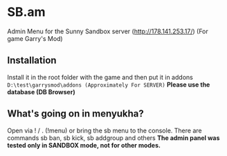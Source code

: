 # SB.am
Admin Menu for the Sunny Sandbox server (http://178.141.253.17/) (For game Garry's Mod)

## Installation
Install it in the root folder with the game and then put it in addons
```D:\test\garrysmod\addons (Approximately For SERVER)```
**Please use the database (DB Browser)**
## What's going on in menyukha?
Open via ! / . (!menu)
or bring the sb menu to the console.
There are commands sb ban, sb kick, sb addgroup and others
**The admin panel was tested only in SANDBOX mode, not for other modes.**
